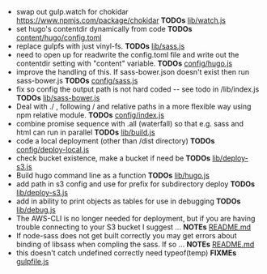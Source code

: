 - swap out gulp.watch for chokidar https://www.npmjs.com/package/chokidar __TODOs__ [lib/watch.js](lib/watch.js)
- set hugo's contentdir dynamically from code __TODOs__ [content/hugo/config.toml](content/hugo/config.toml)
- replace gulpfs with just vinyl-fs. __TODOs__ [lib/sass.js](lib/sass.js)
- need to open up for readwrite the config.toml file and write out the contentdir setting with "content" variable. __TODOs__ [config/hugo.js](config/hugo.js)
- improve the handling of this.  If sass-bower.json doesn't exist then run sass-bower.js __TODOs__ [config/sass.js](config/sass.js)
- fix so config the output path is not hard coded -- see todo in /lib/index.js __TODOs__ [lib/sass-bower.js](lib/sass-bower.js)
- Deal with ./ , following / and relative paths in a more flexible way using npm relative module. __TODOs__ [config/index.js](config/index.js)
- combine promise sequence with .all (waterfall) so that e.g. sass and html can run in parallel __TODOs__ [lib/build.js](lib/build.js)
- code a local deployment (other than /dist directory) __TODOs__ [config/deploy-local.js](config/deploy-local.js)
- check bucket existence, make a bucket if need be __TODOs__ [lib/deploy-s3.js](lib/deploy-s3.js)
- Build hugo command line as a function __TODOs__ [lib/hugo.js](lib/hugo.js)
- add path in s3 config and use for prefix for subdirectory deploy __TODOs__ [lib/deploy-s3.js](lib/deploy-s3.js)
- add in ability to print objects as tables for use in debugging __TODOs__ [lib/debug.js](lib/debug.js)
- The AWS-CLI is no longer needed for deployment, but if you are having trouble connecting to your S3 bucket I suggest ... __NOTEs__ [README.md](README.md)
- If node-sass does not get built correctly you may get errors about binding of libsass when compling the sass.  If so ... __NOTEs__ [README.md](README.md)
- this doesn't catch undefined correctly need typeof(temp) __FIXMEs__ [gulpfile.js](gulpfile.js)

